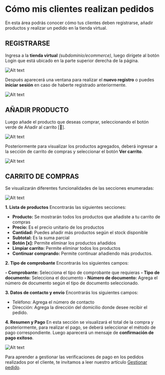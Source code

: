 # Cómo mis clientes realizan pedidos

En esta área podrás conocer cómo tus clientes deben registrarse, añadir productos y realizar un pedido en la tienda virtual.

## REGISTRARSE

Ingresa a la **tienda virtual** *(subdominio/ecommerce)*, luego dirígete al botón Login que está ubicado en la parte superior derecha de la página.

![Alt text](img/1_realizarpedidos.jpg)

Después aparecerá una ventana para realizar el **nuevo registro** o puedes **iniciar sesión** en caso de haberte registrado anteriormente.

![Alt text](img/2_realizarpedidos.jpg)

## AÑADIR PRODUCTO

Luego añade el producto que deseas comprar, seleccionando el botón verde de Añadir al carrito [🛒].

![Alt text](img/2_realizarpedidos.jpg)

Posteriormente para visualizar los productos agregados, deberá ingresar a la sección de carrito de compras y seleccionar el botón **Ver carrito**.

![Alt text](img/4_realizarpedidos.jpg)

## CARRITO DE COMPRAS

Se visualizarán diferentes funcionalidades de las secciones enumeradas:

![Alt text](img/8_realizarpedidos.jpg)

**1. Lista de productos**
Encontrarás las siguientes secciones:

- **Producto:** Se mostrarán todos los productos que añadiste a tu carrito de compras
- **Precio:** Es el precio unitario de los productos
- **Cantidad:** Puedes añadir más productos según el stock disponible
- **Subtotal:** Es la suma parcial
- **Botón [x]:** Permite eliminar los productos añadidos
- **Limpiar carrito:** Permite eliminar todos los productos
- **Continuar comprando:** Permite continuar añadiendo más productos.

**2. Tipo de comprobante**
Encontrarás los siguientes campos:

**- Comprobante:** Selecciona el tipo de comprobante que requieras
**- Tipo de documento:** Selecciona el documento
**- Número de documento:** Agrega el número de documento según el tipo de documento seleccionado.

**3. Datos de contacto y envío**
Encontrarás los siguientes campos:

- Teléfono: Agrega el número de contacto
- Dirección: Agrega la dirección del domicilio donde desee recibir el pedido.

**4. Resumen y Pago**
En esta sección se visualizará el total de la compra y posteriormente,  para realizar el pago, se deberá seleccionar el método de pago correspondiente. Luego aparecerá un mensaje de **confirmación de pago exitoso**.

![Alt text](img/9_realizarpedidos.jpg)

Para aprender a gestionar las verificaciones de pago en los pedidos realizados por el cliente, te invitamos a leer nuestro artículo [Gestionar pedido](#).
